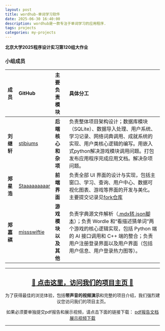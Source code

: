 ```yaml
---
layout: post
title: wordhub-单词学习软件
date: 2025-06-30 16:40:00
description: wordhub是一款专注于单词学习的应用程序.
tags: projects
categories: my-projects
---
```


**北京大学2025程序设计实习第120组大作业**

### 小组成员

| 成员       | GitHub                                          | 主要负责模块         | 具体分工                                                                                                                                                                                                                                        |
| :--------- | :---------------------------------------------- | :------------------- | :---------------------------------------------------------------------------------------------------------------------------------------------------------------------------------------------------------------------------------------------- |
| **刘继轩** | [stibiums](https://github.com/stibiums)         | **后端核心和杂项**   | 负责整体项目架构设计；数据库模块（SQLite）、数据导入处理、用户系统、学习记录、网络词典调用、成就系统的实现、用户类核心逻辑的编写。用嵌入式python解决游戏模块调用问题。打包发布应用程序完成应用文档。解决杂项问题。                              |
| **郑星浩** | [Staaaaaaaaar](https://github.com/Staaaaaaaaar) | **前端界面**         | 负责全部 UI 界面的设计与实现，包括主窗口、学习、查询、用户中心、数据可视化图表、游戏等界面的开发与美化。 主要提交记录见[fork仓库](https://github.com/Staaaaaaaaar/WordHub)                                                                      |
| **郑嘉祺** | [missswiftie](https://github.com/missswiftie)   | **游戏模块以及其他** | 负责字典源文件解析（[.mdx转.json脚本](WordHub/docs/mdx_to_json说明.md)）；负责 Wordle 和“看描述猜单词”两个游戏的核心逻辑实现，包括 Python 端的 AI 接口调用和 C++ 端的整合；负责用户注册登录界面以及用户界面（包括用户信息、用户登录热力图等）。 |

---

<h2 align="center">
  <a href="https://stibiums.github.io/WordHub/">🚀 点击这里，访问我们的项目主页 🚀</a>
</h2>

<p align="center">
  为了获得最佳的浏览体验，包括<strong>带声音的视频演示</strong>和完整的项目介绍，我们强烈建议您访问我们的项目主页。
</p>

<p align="center">
  如果必须要单独提交pdf报告和展示视频，请点击下面的链接下载：
  <a href="https://github.com/stibiums/WordHub/blob/main/%E6%9D%82%E9%A1%B9/pdf%E7%89%88%E6%96%87%E6%A1%A3.pdf">pdf报告文档</a>
  <a href="https://disk.pku.edu.cn/link/AAE051D42E961B41C9974D7869E5DD8008">展示视频下载</a>
</p>

---
